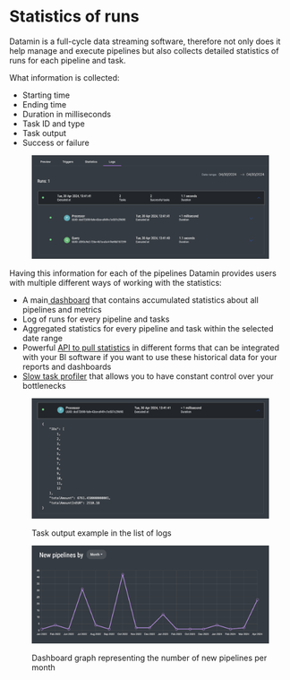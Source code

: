 # Statistics of runs

Datamin is a full-cycle data streaming software, therefore not only does it help manage and execute pipelines but also collects detailed statistics of runs for each pipeline and task.

What information is collected:

* Starting time
* Ending time
* Duration in milliseconds
* Task ID and type
* Task output
* Success or failure



<figure><img src="../.gitbook/assets/Screenshot 2024-04-30 at 13.42.29.png" alt=""><figcaption></figcaption></figure>

Having this information for each of the pipelines Datamin provides users with multiple different ways of working with the statistics:

* A main[ dashboard](https://app.datamin.io/dashboard) that contains accumulated statistics about all pipelines and metrics
* Log of runs for every pipeline and tasks
* Aggregated statistics for every pipeline and task within the selected date range
* Powerful [API to pull statistics](../api/api-endpoints.md) in different forms that can be integrated with your BI software if you want to use these historical data for your reports and dashboards
* [Slow task profiler](slow-tasks.md) that allows you to have constant control over your bottlenecks

<figure><img src="../.gitbook/assets/Screenshot 2024-04-30 at 13.42.39.png" alt=""><figcaption><p>Task output example in the list of logs</p></figcaption></figure>

<figure><img src="../.gitbook/assets/Screenshot 2024-04-30 at 13.43.15.png" alt=""><figcaption><p>Dashboard graph representing the number of new pipelines per month</p></figcaption></figure>
